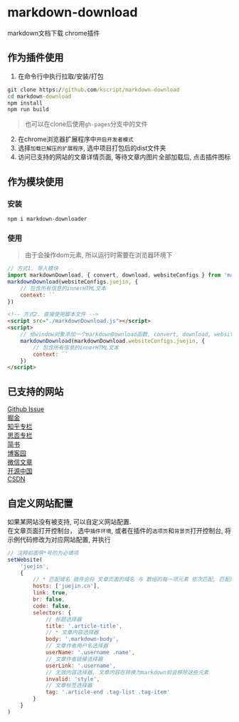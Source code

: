 # markdown-download
markdown文档下载 chrome插件

## 作为插件使用
1. 在命令行中执行拉取/安装/打包
``` cmd
git clone https://github.com/kscript/markdown-download
cd markdown-download
npm install
npm run build
```
> 也可以在clone后使用`gh-pages`分支中的文件
2. 在chrome浏览器扩展程序中`开启开发者模式`
3. 选择`加载已解压的扩展程序`, 选中项目打包后的dist文件夹
4. 访问已支持的网站的文章详情页面, 等待文章内图片全部加载后, 点击插件图标

## 作为模块使用
### 安装
```
npm i markdown-downloader
```
### 使用
> 由于会操作dom元素, 所以运行时需要在浏览器环境下
``` js
// 方式1. 导入模块
import markdownDownload, { convert, download, websiteConfigs } from 'markdown-downloader'
markdownDownload(websiteConfigs.juejin, {
	// 包含所有信息的innerHTML文本
	context: ``
})
```
```html
<!-- 方式2. 直接使用脚本文件 -->
<script src="./markdownDownload.js"></script>
<script>
	// 给window对象添加一个markdownDownload函数, convert, download, websiteConfigs作为其属性
	markdownDownload(markdownDownload.websiteConfigs.juejin, {
		// 包含所有信息的innerHTML文本
		context: ``
	})
</script>
```

## 已支持的网站
[Github Issue](https://github.com/)  
[掘金](https://juejin.cn/)  
[知乎专栏](https://zhuanlan.zhihu.com/)  
[思否专栏](https://segmentfault.com/)  
[简书](https://www.jianshu.com/)  
[博客园](https://www.cnblogs.com/)  
[微信文章](https://mp.weixin.qq.com/)  
[开源中国](https://www.oschina.net/)  
[CSDN](https://blog.csdn.net/)  

## 自定义网站配置
如果某网站没有被支持, 可以自定义网站配置.  
在文章页面打开控制台， 选中`插件环境`, 或者在插件的`选项页`和`背景页`打开控制台, 将示例代码修改为对应网站配置, 并执行  
``` js
// 注释前面带*号的为必填项
setWebsite(
	'juejin',
	{
		// * 匹配域名 插件会将 文章页面的域名 与 数组的每一项元素 依次匹配, 匹配成功则该配置生效
		hosts: ['juejin.cn'],
		link: true,
		br: false,
		code: false,
		selectors: {
			// 标题选择器
			title: '.article-title',
			// * 文章内容选择器
			body: '.markdown-body',
			// 文章作者用户名选择器
			userName: '.username .name',
			// 文章作者链接选择器
			userLink: '.username',
			// 无效内容选择器, 文章内容在转换为markdown前会移除这些元素
			invalid: 'style',
			// 文章标签选择器
			tag: '.article-end .tag-list .tag-item'
		}
	}
)
```